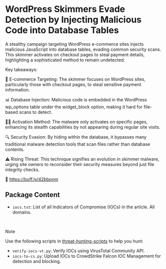 # WordPress Skimmers Evade Detection by Injecting Malicious Code into Database Tables

A stealthy campaign targeting WordPress e-commerce sites injects malicious JavaScript into database tables, evading common security scans. This skimmer activates on checkout pages to steal payment details, highlighting a sophisticated method to remain undetected.

Key takeaways:

🛒 E-commerce Targeting: The skimmer focuses on WordPress sites, particularly those with checkout pages, to steal sensitive payment information.

📊 Database Injection: Malicious code is embedded in the WordPress wp_options table under the widget_block option, making it hard for file-based scans to detect.

🧑‍💻 Activation Method: The malware only activates on specific pages, enhancing its stealth capabilities by not appearing during regular site visits.

🔍 Security Evasion: By hiding within the database, it bypasses many traditional malware detection tools that scan files rather than database contents.

⚠️ Rising Threat: This technique signifies an evolution in skimmer malware, urging site owners to reconsider their security measures beyond just file integrity checks.

🔗 https://buff.ly/42bbpnm 

## Package Content

- `iocs.txt`: List of all Indicators of Compromise (IOCs) in the article. All domains.

<br>

> [!NOTE]
> Use the following scripts in [threat-hunting-scripts](../../threat-hunting-scripts/) to help you hunt:
>
> - `verify-iocs-vt.py`: Verify IOCs using VirusTotal Community API.
> - `iocs-to-cs.py`: Upload IOCs to CrowdStrike Falcon IOC Management for detection and blocking.
